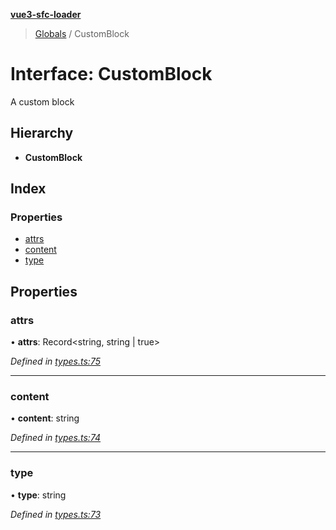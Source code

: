 **[vue3-sfc-loader](../README.md)**

> [Globals](../README.md) / CustomBlock

# Interface: CustomBlock

A custom block

## Hierarchy

* **CustomBlock**

## Index

### Properties

* [attrs](customblock.md#attrs)
* [content](customblock.md#content)
* [type](customblock.md#type)

## Properties

### attrs

•  **attrs**: Record<string, string \| true\>

*Defined in [types.ts:75](https://github.com/FranckFreiburger/vue3-sfc-loader/blob/e87df0d/src/types.ts#L75)*

___

### content

•  **content**: string

*Defined in [types.ts:74](https://github.com/FranckFreiburger/vue3-sfc-loader/blob/e87df0d/src/types.ts#L74)*

___

### type

•  **type**: string

*Defined in [types.ts:73](https://github.com/FranckFreiburger/vue3-sfc-loader/blob/e87df0d/src/types.ts#L73)*
